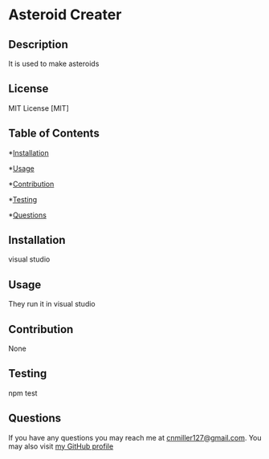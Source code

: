# Asteroid Creater

## Description

It is used to make asteroids

## License

MIT License [MIT]
## Table of Contents

*[Installation](#Installation)

*[Usage](#Usage)

*[Contribution](#Contribution)

*[Testing](#Testing)

*[Questions](#Questions)

## Installation

visual studio

## Usage

They run it in visual studio

## Contribution

None

## Testing

npm test

## Questions

If you have any questions you may reach me at cnmiller127@gmail.com.
You may also visit [my GitHub profile](https://github.com/cnmiller127)